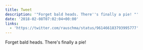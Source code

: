 ```yaml
---
title: Tweet
description: '"Forget bald heads. There''s finally a pie! "'
date: '2018-02-08T07:02:04+00:00'
links:
  - 'https://twitter.com/rauschma/status/961466183793995777'
---
```

Forget bald heads. There's finally a pie! 
